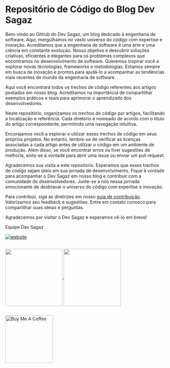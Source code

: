 # Repositório de Código do Blog Dev Sagaz

Bem-vindo ao Github do Dev Sagaz, um blog dedicado à engenharia de software. Aqui, mergulhamos no vasto universo do código com expertise e inovação. Acreditamos que a engenharia de software é uma arte e uma ciência em constante evolução. Nosso objetivo é descobrir soluções criativas, eficientes e elegantes para os problemas complexos que encontramos no desenvolvimento de software. Queremos inspirar você a explorar novas tecnologias, frameworks e metodologias. Estamos sempre em busca de inovação e prontos para ajudá-lo a acompanhar as tendências mais recentes do mundo da engenharia de software.

Aqui você encontrará todos os trechos de código referentes aos artigos postados em nosso blog. Acreditamos na importância de compartilhar exemplos práticos e reais para aprimorar o aprendizado dos desenvolvedores.

Neste repositório, organizamos os trechos de código por artigos, facilitando a localização e referência. Cada diretório é nomeado de acordo com o título do artigo correspondente, permitindo uma navegação intuitiva.

Encorajamos você a explorar e utilizar esses trechos de código em seus próprios projetos. No entanto, lembre-se de verificar as licenças associadas a cada artigo antes de utilizar o código em um ambiente de produção. Além disso, se você encontrar erros ou tiver sugestões de melhoria, sinta-se à vontade para abrir uma issue ou enviar um pull request.

Agradecemos sua visita a este repositório. Esperamos que esses trechos de código sejam úteis em sua jornada de desenvolvimento. Fique à vontade para acompanhar o Dev Sagaz em nosso blog e contribuir com a comunidade de desenvolvedores. Junte-se a nós nessa jornada emocionante de desbravar o universo do código com expertise e inovação.

Para contribuir, siga as diretrizes em nosso [guia de contribuição](devsagaz.com.br/contribution-guide/). Valorizamos seu feedback e sugestões. Entre em contato conosco para compartilhar suas ideias e perguntas.

Agradecemos por visitar o Dev Sagaz e esperamos vê-lo em breve!

Equipe Dev Sagaz

[![website](https://img.shields.io/website?label=DevSagaz&style=for-the-badge&logo=blogger&logoColor=white&url=https://devsagaz.com.br/)](https://devsagaz.com.br/)

##
<div>
    <a href="https://github.com/devsagaz" />
    <img align="center" height=180em" src="https://github-readme-stats.vercel.app/api?username=devsagaz&show_icons=true&theme=tokyonight&include_all_commits=true&count_private=true" />
    <img align="center" height=180em" src="https://github-readme-stats.vercel.app/api/top-langs/?username=devsagaz&layout=compact&langs_count=16&theme=tokyonight" />
</div>

##
<a href="https://www.buymeacoffee.com/airton.lima" target="_blank"><img src="https://cdn.buymeacoffee.com/buttons/v2/default-yellow.png" alt="Buy Me A Coffee" width="150"></a>
